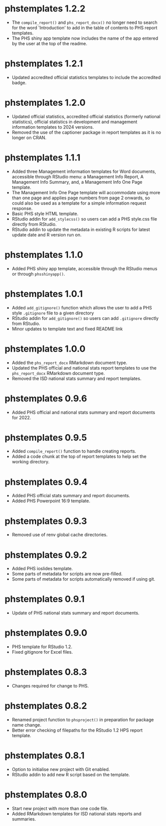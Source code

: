 # phstemplates 1.2.2

* The `compile_report()` and `phs_report_docx()` no longer need to search for the word 'Introduction' to add in the table of contents to PHS report templates.
* The PHS shiny app template now includes the name of the app entered by the user at the top of the readme.

# phstemplates 1.2.1

* Updated accredited official statistics templates to include the accredited badge.

# phstemplates 1.2.0

* Updated official statistics, accredited official statistics (formerly national statistics), official statistics in development and management information templates to 2024 versions.
* Removed the use of the captioner package in report templates as it is no longer on CRAN.

# phstemplates 1.1.1

* Added three Management information templates for Word documents, accessible through RStudio menu: a Management Info Report, A Management Info Summary, and, a Management Info One Page template.
* The Management Info One Page template will accommodate using more than one page and applies page numbers from page 2 onwards, so could also be used as a template for a simple information request response.
* Basic PHS style HTML template.
* RStudio addin for `add_stylecss()` so users can add a PHS style.css file directly from RStudio.
* RStudio addin to update the metadata in existing R scripts for latest update date and R version run on.

# phstemplates 1.1.0

* Added PHS shiny app template, accessible through the RStudio menus or through `phsshinyapp()`.

# phstemplates 1.0.1

* Added `add_gitignore()` function which allows the user to add a PHS style `.gitignore` file to a given directory
* RStudio addin for `add_gitignore()` so users can add `.gitignore` directly from RStudio.
* Minor updates to template text and fixed README link

# phstemplates 1.0.0

* Added the `phs_report_docx` RMarkdown document type.
* Updated the PHS official and national stats report templates to use the `phs_report_docx` RMarkdown document type.
* Removed the ISD national stats summary and report templates.

# phstemplates 0.9.6

* Added PHS official and national stats summary and report documents for 2022.

# phstemplates 0.9.5

* Added `compile_report()` function to handle creating reports.
* Added a code chunk at the top of report templates to help set the working directory.

# phstemplates 0.9.4

* Added PHS official stats summary and report documents.
* Added PHS Powerpoint 16:9 template.

# phstemplates 0.9.3

* Removed use of renv global cache directories.

# phstemplates 0.9.2

* Added PHS ioslides template.
* Some parts of metadata for scripts are now pre-filled.
* Some parts of metadata for scripts automatically removed if using git.

# phstemplates 0.9.1

* Update of PHS national stats summary and report documents.

# phstemplates 0.9.0

* PHS template for RStudio 1.2.
* Fixed gitignore for Excel files.

# phstemplates 0.8.3

* Changes required for change to PHS.

# phstemplates 0.8.2

* Renamed project function to `phsproject()` in preparation for package name change.
* Better error checking of filepaths for the RStudio 1.2 HPS report template.

# phstemplates 0.8.1

* Option to initialise new project with Git enabled.
* RStudio addin to add new R script based on the template.

# phstemplates 0.8.0

* Start new project with more than one code file.
* Added RMarkdown templates for ISD national stats reports and summaries.
